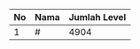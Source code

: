 | No | Nama            | Jumlah Level |
|----|-----------------|--------------|
| 1  | #    |    4904        |
